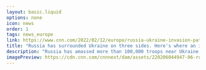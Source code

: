 ```yaml
---
layout: basic.liquid
options: none
icon: news
order: 1
tags: news_europe
link: https://www.cnn.com/2022/02/12/europe/russia-ukraine-invasion-paths-map-cmd-intl/index.html
title: "Russia has surrounded Ukraine on three sides. Here's where an invasion could be launched"
description: "Russia has amassed more than 100,000 troops near Ukraine's border in recent weeks, according to US estimates, raising fears from Western and Ukrainian intelligence officials that an invasion could be imminent."
imagePreview: https://cdn.cnn.com/cnnnext/dam/assets/220206044947-06-russia-troop-movement-satellite-video-synd-2.jpg
---
```

